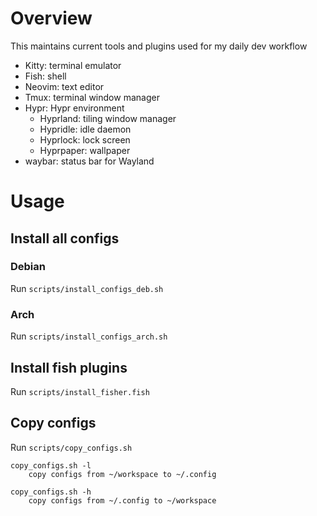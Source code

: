 # Overview

This maintains current tools and plugins used for my daily dev workflow

- Kitty: terminal emulator
- Fish: shell
- Neovim: text editor
- Tmux: terminal window manager
- Hypr: Hypr environment
  - Hyprland: tiling window manager
  - Hypridle: idle daemon
  - Hyprlock: lock screen
  - Hyprpaper: wallpaper
- waybar: status bar for Wayland

# Usage

## Install all configs

### Debian

Run `scripts/install_configs_deb.sh`

### Arch

Run `scripts/install_configs_arch.sh`

## Install fish plugins

Run `scripts/install_fisher.fish`

## Copy configs

Run `scripts/copy_configs.sh`

```
copy_configs.sh -l
    copy configs from ~/workspace to ~/.config

copy_configs.sh -h
    copy configs from ~/.config to ~/workspace
```
